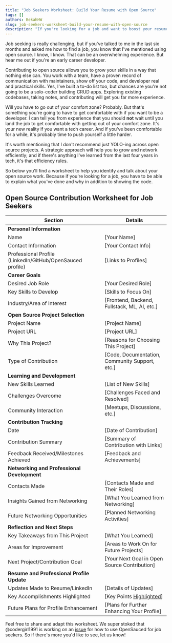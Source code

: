 ```yaml
---
title: "Job Seekers Worksheet: Build Your Resume with Open Source"
tags: []
authors: BekahHW
slug: job-seekers-worksheet-build-your-resume-with-open-source
description: "If you're looking for a job and want to boost your resume and network, this worksheet can help you decide what to do next. "
---
```


Job seeking is really challenging, but if you've talked to me in the last six months and asked me how to find a job, you know that I've mentioned using open source. I know, I know. That can be an overwhelming experience. But hear me out if you're an early career developer. 

<!-- truncate -->


Contributing to open source allows you to grow your skills in a way that nothing else can. You work with a team, have a proven record of communication with maintainers, show off your code, and developer real and practical skills. Yes, I've built a to-do list too, but chances are you're not going to be a solo-coder building CRUD apps. Exploring existing codebases, taking notes, and contributing will get you far more experience. 

Will you have to go out of your comfort zone? Probably. But that's something you're going to have to get comfortable with if you want to be a developer. I can tell you from experience that you should **not** wait until you land the job to get comfortable with getting out of your comfort zone. It's your new reality if you want a tech career. And if you've been comfortable for a while, it's probably time to push yourself a little harder. 

It's worth mentioning that I don't recommend just YOLO-ing across open source projects. A strategic approach will help you to grow and network efficiently; and if there's anything I've learned from the last four years in tech, it's that efficiency rules.

So below you'll find a worksheet to help you identify and talk about your open source work. Because if you're looking for a job, you have to be able to explain what you've done and why in addition to showing the code.

## Open Source Contribution Worksheet for Job Seekers

| **Section**                            | **Details**                                             |
|----------------------------------------|---------------------------------------------------------|
| **Personal Information**               |                                                         |
| Name                                   | [Your Name]                                             |
| Contact Information                    | [Your Contact Info]                                     |
| Professional Profile (LinkedIn/GitHub/OpenSauced profile) | [Links to Profiles]                                     |
| **Career Goals**                       |                                                         |
| Desired Job Role                       | [Your Desired Role]                                     |
| Key Skills to Develop                  | [Skills to Focus On]                                    |
| Industry/Area of Interest              | [Frontend, Backend, Fullstack, ML, AI, etc.]                         |
| **Open Source Project Selection**      |                                                         |
| Project Name                           | [Project Name]                                          |
| Project URL                            | [Project URL]                                           |
| Why This Project?                      | [Reasons for Choosing This Project]                     |
| Type of Contribution                   | [Code, Documentation, Community Support, etc.]          |
| **Learning and Development**           |                                                         |
| New Skills Learned                     | [List of New Skills]                                    |
| Challenges Overcome                    | [Challenges Faced and Resolved]                         |
| Community Interaction                  | [Meetups, Discussions, etc.]                            |
| **Contribution Tracking**              |                                                         |
| Date                                   | [Date of Contribution]                                  |
| Contribution Summary                   | [Summary of Contribution with Links]                    |
| Feedback Received/Milestones Achieved  | [Feedback and Achievements]                             |
| **Networking and Professional Development** |                                                  |
| Contacts Made                          | [Contacts Made and Their Roles]                         |
| Insights Gained from Networking        | [What You Learned from Networking]                      |
| Future Networking Opportunities        | [Planned Networking Activities]                         |
| **Reflection and Next Steps**          |                                                         |
| Key Takeaways from This Project        | [What You Learned]                                      |
| Areas for Improvement                  | [Areas to Work On for Future Projects]                  |
| Next Project/Contribution Goal         | [Your Next Goal in Open Source Contribution]            |
| **Resume and Professional Profile Update** |                                                  |
| Updates Made to Resume/LinkedIn        | [Details of Updates]                                    |
| Key Accomplishments Highlighted        | [Key Points [Highlighted](https://opensauced.pizza/docs/features/highlights/)]                     |
| Future Plans for Profile Enhancement   | [Plans for Further Enhancing Your Profile]              |

Feel free to share and adapt this worksheet. We super stoked that @codergirl1991 is working on an [issue](https://github.com/open-sauced/docs/issues/203) for how to use OpenSauced for job seekers. So if there's more you'd like to see, let us know!

